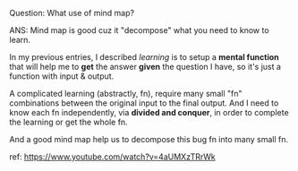 Question:
What use of mind map?

ANS:
Mind map is good cuz it "decompose" what you need to know to learn.

In my previous entries, I described _learning_ is to setup a **mental function** that will help me to **get** the answer **given** the question I have, so it's just a function with input & output.

A complicated learning (abstractly, fn), require many small "fn" combinations between the original input to the final output. And I need to know each fn independently, via **divided and conquer**, in order to complete the learning or get the whole fn.

And a good mind map help us to decompose this bug fn into many small fn.

ref: https://www.youtube.com/watch?v=4aUMXzTRrWk
